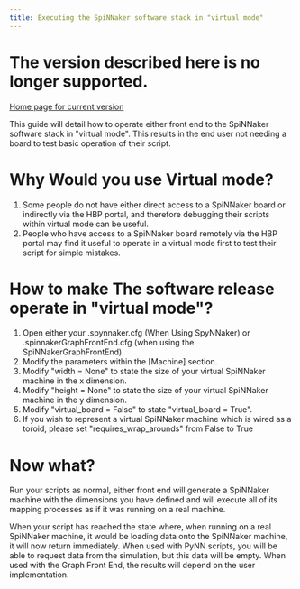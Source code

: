 ```yaml
---
title: Executing the SpiNNaker software stack in "virtual mode"
---
```

# The version described here is no longer supported. 

[Home page for current version](/) 

This guide will detail how to operate either front end to the SpiNNaker software stack in "virtual mode". This results in the end user not needing a board to test basic operation of their script.

# Why Would you use Virtual mode?

1. Some people do not have either direct access to a SpiNNaker board or indirectly via the HBP portal, and therefore debugging their scripts within virtual mode can be useful.
1. People who have access to a SpiNNaker board remotely via the HBP portal may find it useful to operate in a virtual mode first to test their script for simple mistakes.

# How to make The software release operate in "virtual mode"?

1. Open either your .spynnaker.cfg (When Using SpyNNaker) or .spinnakerGraphFrontEnd.cfg (when using the SpiNNakerGraphFrontEnd). 
1. Modify the parameters within the [Machine] section.
1. Modify "width = None" to state the size of your virtual SpiNNaker machine in the x dimension. 
1. Modify "height = None" to state the size of your virtual SpiNNaker machine in the y dimension. 
1. Modify "virtual_board = False" to state "virtual_board = True".
1. If you wish to represent a virtual SpiNNaker machine which is wired as a toroid, please set "requires_wrap_arounds" from False to True

# Now what?

Run your scripts as normal, either front end will generate a SpiNNaker machine with the dimensions you have defined and will execute all of its mapping processes as if it was running on a real machine. 

When your script has reached the state where, when running on a real SpiNNaker machine, it would be loading data onto the SpiNNaker machine, it will now return immediately.  When used with PyNN scripts, you will be able to request data from the simulation, but this data will be empty.  When used with the Graph Front End, the results will depend on the user implementation.
